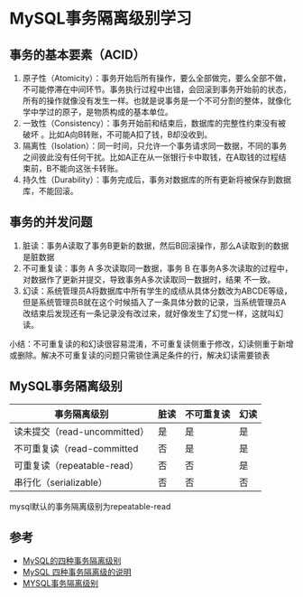 # MySQL事务隔离级别学习


## 事务的基本要素（ACID）

1. 原子性（Atomicity）：事务开始后所有操作，要么全部做完，要么全部不做，不可能停滞在中间环节。事务执行过程中出错，会回滚到事务开始前的状态，所有的操作就像没有发生一样。也就是说事务是一个不可分割的整体，就像化学中学过的原子，是物质构成的基本单位。
2. 一致性（Consistency）：事务开始前和结束后，数据库的完整性约束没有被破坏 。比如A向B转账，不可能A扣了钱，B却没收到。
3. 隔离性（Isolation）：同一时间，只允许一个事务请求同一数据，不同的事务之间彼此没有任何干扰。比如A正在从一张银行卡中取钱，在A取钱的过程结束前，B不能向这张卡转账。
4. 持久性（Durability）：事务完成后，事务对数据库的所有更新将被保存到数据库，不能回滚。


## 事务的并发问题

1. 脏读：事务A读取了事务B更新的数据，然后B回滚操作，那么A读取到的数据是脏数据
2. 不可重复读：事务 A 多次读取同一数据，事务 B 在事务A多次读取的过程中，对数据作了更新并提交，导致事务A多次读取同一数据时，结果 不一致。
3. 幻读：系统管理员A将数据库中所有学生的成绩从具体分数改为ABCDE等级，但是系统管理员B就在这个时候插入了一条具体分数的记录，当系统管理员A改结束后发现还有一条记录没有改过来，就好像发生了幻觉一样，这就叫幻读。

小结：不可重复读的和幻读很容易混淆，不可重复读侧重于修改，幻读侧重于新增或删除。解决不可重复读的问题只需锁住满足条件的行，解决幻读需要锁表


## MySQL事务隔离级别

|事务隔离级别 | 脏读| 不可重复读|幻读 |
| - | - | - | - |
| 读未提交（read-uncommitted） | 是 | 是 | 是 |
| 不可重复读（read-committed | 否 | 是 | 是 |
| 可重复读（repeatable-read） |否  |否 |是  |
|串行化（serializable）  |  否| 否 | 否 |

mysql默认的事务隔离级别为repeatable-read

## 参考

- [MySQL的四种事务隔离级别](https://www.cnblogs.com/huanongying/p/7021555.html)
- [MySQL 四种事务隔离级的说明](http://www.cnblogs.com/zhoujinyi/p/3437475.html)
- [MYSQL事务隔离级别](http://www.importnew.com/29321.html)
